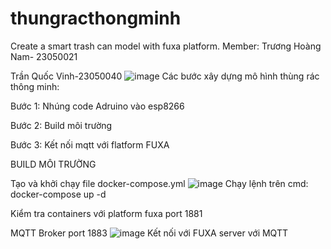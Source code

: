 # thungracthongminh
Create a smart trash can model with fuxa platform.
Member:
Trương Hoàng Nam- 23050021

Trần Quốc Vinh-23050040
![image](https://github.com/user-attachments/assets/9a98f6b0-951b-42db-a630-f8f496f466cb)
Các bước xây dựng mô hình thùng rác thông minh:

Bước 1: Nhúng code Adruino vào esp8266

Bước 2: Build môi trường

Bước 3: Kết nối mqtt với flatform FUXA

BUILD MÔI TRƯỜNG


Tạo và khởi chạy file docker-compose.yml
![image](https://github.com/user-attachments/assets/d5b03cdf-fa05-45ce-abb8-6a30a766a7d6)
Chạy lệnh trên cmd: docker-compose up -d


Kiểm tra containers với platform fuxa port 1881

MQTT Broker port 1883
![image](https://github.com/user-attachments/assets/d3d1381a-accd-43c3-83e2-f7f78f0be821)
Kết nối với FUXA server với MQTT




